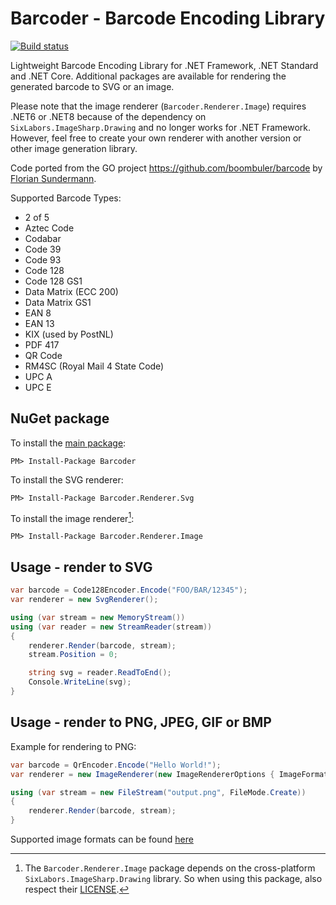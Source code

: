 # Barcoder - Barcode Encoding Library

[![Build status](https://github.com/huysentruitw/barcoder/actions/workflows/build-test-publish.yml/badge.svg?branch=master)](https://github.com/huysentruitw/barcoder/actions/workflows/build-test-publish.yml?query=branch%3Amaster)

Lightweight Barcode Encoding Library for .NET Framework, .NET Standard and .NET Core. Additional packages are available for rendering the generated barcode to SVG or an image.

Please note that the image renderer (`Barcoder.Renderer.Image`) requires .NET6 or .NET8 because of the dependency on `SixLabors.ImageSharp.Drawing` and no longer works for .NET Framework.
However, feel free to create your own renderer with another version or other image generation library.

Code ported from the GO project https://github.com/boombuler/barcode by [Florian Sundermann](https://github.com/boombuler).

Supported Barcode Types:

* 2 of 5
* Aztec Code
* Codabar
* Code 39
* Code 93
* Code 128
* Code 128 GS1
* Data Matrix (ECC 200)
* Data Matrix GS1
* EAN 8
* EAN 13
* KIX (used by PostNL)  
* PDF 417
* QR Code
* RM4SC (Royal Mail 4 State Code)
* UPC A
* UPC E

## NuGet package

To install the [main package](https://www.nuget.org/packages/Barcoder):

    PM> Install-Package Barcoder

To install the SVG renderer:

    PM> Install-Package Barcoder.Renderer.Svg

To install the image renderer[^1]:

	PM> Install-Package Barcoder.Renderer.Image
	
## Usage - render to SVG

```csharp
var barcode = Code128Encoder.Encode("FOO/BAR/12345");
var renderer = new SvgRenderer();

using (var stream = new MemoryStream())
using (var reader = new StreamReader(stream))
{
    renderer.Render(barcode, stream);
    stream.Position = 0;

    string svg = reader.ReadToEnd();
    Console.WriteLine(svg);
}
```

## Usage - render to PNG, JPEG, GIF or BMP

Example for rendering to PNG:

```csharp
var barcode = QrEncoder.Encode("Hello World!");
var renderer = new ImageRenderer(new ImageRendererOptions { ImageFormat = ImageFormat.Png });

using (var stream = new FileStream("output.png", FileMode.Create))
{
    renderer.Render(barcode, stream);
}
```

Supported image formats can be found [here](/src/Barcoder.Renderer.Image/ImageFormat.cs)

[^1]: The `Barcoder.Renderer.Image` package depends on the cross-platform `SixLabors.ImageSharp.Drawing` library. So when using this package, also respect their [LICENSE](https://github.com/SixLabors/ImageSharp.Drawing/blob/master/LICENSE).
